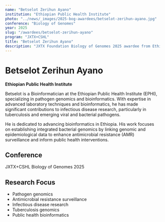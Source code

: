 ```yaml
---
name: "Betselot Zerihun Ayano"
institution: "Ethiopian Public Health Institute"
photo: "../news/_images/2025-bog-awardees/betselot-zerihun-ayano.jpg"
conference: "Biology of Genomes"
year: 2025
slug: "/awardees/betselot-zerihun-ayano"
program: "JXTX+CSHL"
title: "Betselot Zerihun Ayano"
description: "JXTX Foundation Biology of Genomes 2025 awardee from Ethiopian Public Health Institute"
---
```


# Betselot Zerihun Ayano

**Ethiopian Public Health Institute**

Betselot is a Bioinformatician at the Ethiopian Public Health Institute (EPHI), specializing in pathogen genomics and bioinformatics. With expertise in advanced laboratory techniques and bioinformatics, he has made significant contributions to infectious disease research, particularly in tuberculosis and emerging viral and bacterial pathogens.

He is dedicated to advancing bioinformatics in Ethiopia. His work focuses on establishing integrated bacterial genomics by linking genomic and epidemiological data to enhance antimicrobial resistance (AMR) surveillance and inform public health interventions.

## Conference
JXTX+CSHL Biology of Genomes 2025

## Research Focus
- Pathogen genomics
- Antimicrobial resistance surveillance
- Infectious disease research
- Tuberculosis genomics
- Public health bioinformatics